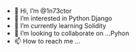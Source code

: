 - 👋 Hi, I’m @1n73ctor
- 👀 I’m interested in Python Django
- 🌱 I’m currently learning Solidity
- 💞️ I’m looking to collaborate on ...Pyhon
- 📫 How to reach me ... 

<!---
1n73ctor/1n73ctor is a ✨ special ✨ repository because its `README.md` (this file) appears on your GitHub profile.
You can click the Preview link to take a look at your changes.
--->
